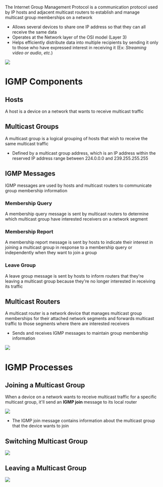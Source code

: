 The Internet Group Management Protocol is a communication protocol used by IP hosts and adjacent multicast routers to establish and manage multicast group memberships on a network

* Allows several devices to share one IP address so that they can all receive the same data
* Operates at the Network layer of the OSI model (Layer 3)
* Helps efficiently distribute data into multiple recipients by sending it only to those who have expressed interest in receiving it (Ex: *Streaming video or audio*, *etc.*)

![](https://github.com/JonmarCorpuz/SecondBrain/blob/main/Assets/Whitespace.png)

# IGMP Components

## Hosts

A host is a device on a network that wants to receive multicast traffic 

## Multicast Groups

A multicast group is a logical grouping of hosts that wish to receive the same multicast traffic

* Defined by a multicast group address, which is an IP address within the reserved IP address range between 224.0.0.0 and 239.255.255.255

## IGMP Messages

IGMP messages are used by hosts and multicast routers to communicate group membership information

### Membership Query

A membership query message is sent by multicast routers to determine which multicast group have interested receivers on a network segment

### Membership Report

A membership report message is sent by hosts to indicate their interest in joining a multicast group in response to a membership query or independently when they want to join a group

### Leave Group

A leave group message is sent by hosts to inform routers that they're leaving a multicast group because they're no longer interested in receiving its traffic

## Multicast Routers

A multicast router is a network device that manages multicast group memberships for their attached network segments and forwards multicast traffic to those segments where there are interested receivers

* Sends and receives IGMP messages to maintain group membership information

![](https://github.com/JonmarCorpuz/SecondBrain/blob/main/Assets/Whitespace.png)

# IGMP Processes

## Joining a Multicast Group

When a device on a network wants to receive multicast traffic for a specific multicast group, it'll send an **IGMP join** message to its local router

![](https://github.com/JonmarCorpuz/SecondBrain/blob/main/Assets/jddjbdbjdskfdskfdsafasdf.png)

* The IGMP join message contains information about the multicast group that the device wants to join 

## Switching Multicast Group

![](https://github.com/JonmarCorpuz/SecondBrain/blob/main/Assets/sdjkffjkdslbfdsbjfkdsb.png)

## Leaving a Multicast Group

![](https://github.com/JonmarCorpuz/SecondBrain/blob/main/Assets/knjdjfodksbgjdbgsdfbdsosdklf.png)

